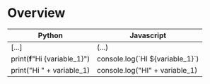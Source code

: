 # Overview
| Python               | Javascript                    
| --- |---
| [...]              | (...)                    
| print(**f**"Hi {variable_1}") | console.log(\`HI ${variable_1}\`)
| print("Hi " + variable_1) | console.log("HI" + variable_1)
